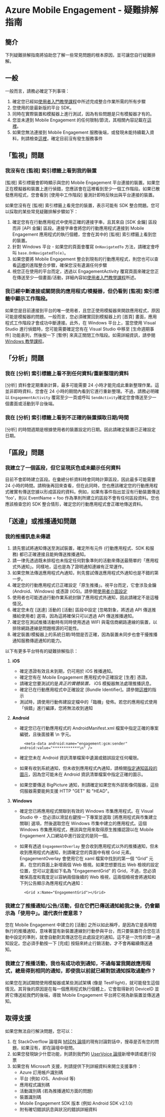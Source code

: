 <properties 
   pageTitle="Azure Mobile Engagement 疑難排解指南" 
   description="Azure Mobile Engagement 的疑難排解指南" 
   services="mobile-engagement" 
   documentationCenter="" 
   authors="piyushjo" 
   manager="dwrede" 
   editor=""/>

<tags
   ms.service="mobile-engagement"
   ms.devlang="na"
   ms.topic="article"
   ms.tgt_pltfrm="mobile-multiple"
   ms.workload="mobile" 
   ms.date="10/22/2015"
   ms.author="piyushjo"/>

# Azure Mobile Engagement - 疑難排解指南

## 簡介
下列疑難排解指南將協助您了解一些常見問題的根本原因，並可讓您自行疑難排解。

## 一般

一般而言，請務必確定下列事項：

1. 確定您已經如[使用者入門教學課程](mobile-engagement-windows-store-dotnet-get-started.md)中所述完成整合作業所需的所有步驟
2. 您使用的是最新版的平台 SDK。 
3. 同時在實際裝置和模擬器上進行測試，因為有些問題是只有模擬器才有的。 
4. 您並未達到 Mobile Engagement 的任何限制/節流，其相關內容記載在[這裡](azure-subscription-service-limits.md)。
5. 如果您無法連接到 Mobile Engagement 服務後端，或發現未能持續載入資料，則請檢查[這裡](https://azure.microsoft.com/status/)，確定目前沒有發生服務事件

## 「監視」問題

### 我沒有在 [監視] 索引標籤上看到我的裝置
[監視] 索引標籤會即時顯示與您的 Mobile Engagement 平台連接的裝置。如果您正在模擬器和裝置上進行偵錯，您應該會在這裡看到至少一個工作階段。如果已散發應用程式，您會看到 [使用中工作階段] 量測計即時反映出與平台連接的裝置。

如果您沒有在 [監視] 索引標籤上看見您的裝置，表示可能有 SDK 整合問題。您可以採取的某些常見疑難排解步驟如下：

1. 確定您有在行動應用程式中使用正確的連接字串，且其來自 [SDK 金鑰] 區段而非 [API 金鑰] 區段。連接字串會將您的行動應用程式連接到 Mobile Engagement 應用程式的執行個體，您會在其中的 [監視] 索引標籤上看到您的裝置。 
2. 針對 Windows 平台 - 如果您的頁面會覆寫 `OnNavigatedTo` 方法，請確定會呼叫 `base.OnNavigatedTo(e)`。
3. 如果您要將 Mobile Engagement 整合到現有的行動應用程式，則您也可以查看[這裡](mobile-engagement-windows-store-integrate-engagement.md)的進階整合步驟，確保您沒有遺漏任何步驟
4. 視您正在使用的平台而定，透過以 EngagementActivity 覆寫頁面來確定您正在傳送至少一個畫面/活動，詳細內容如[使用者入門教學課程](mobile-engagement-windows-store-dotnet-get-started.md)所述。

### 我已經中斷連接或關閉我的應用程式/模擬器，但仍看到 [監視] 索引標籤中顯示工作階段。 
如果您是目前連接到平台的唯一使用者，且您正使用模擬器來開啟應用程式，原因可能是模擬器的問題。一般而言，您必須確實回到模擬器上的 [首頁] 畫面，應用程式工作階段才會成功中斷連接。此外，在 Windows 平台上，當您使用 Visual Studio 進行偵錯時，您可能需要確定您有在 Visual Studio 中移至 [生命週期事件] 功能表列，然後按一下 [暫停] 來真正關閉工作階段。如需詳細資訊，請參閱 [Windows 教學課程](mobile-engagement-windows-store-dotnet-get-started.md)。

## 「分析」問題

### 我在 [分析] 索引標籤上看不到任何資料/重新整理的資料 
[分析] 資料會定期重新計算，最多可能需要 24 小時才能完成此重新整理作業。這並非即時資料，您會在 24 小時的期間內看到它進行重新整理。不過，請務必明確以 `EngagementActivity` 覆寫至少一頁或呼叫 `SendActivity`確定您會傳送至少一個畫面或活動到平台後端。

### 我在 [分析] 索引標籤上看到不正確的裝置擷取日期/時間
[分析] 的時間週期是根據使用者的裝置設定的日期。因此請確定裝置已正確設定日期。

## 「區段」問題

### 我建立了一個區段，但它呈現灰色或未顯示任何資料
目前不會即時建立區段。在彙總分析資料時會同時計算區段，因此最多可能需要 24 小時的時間。請稍後再回來查看，但在此同時，您也應該確定您的行動應用程式確實有傳送您據以形成區段的資料。例如，如果有事件指出並沒有行動裝置傳送 'foo'，則以 EventName = foo 作為準則所建立的區段不會有任何區段資料。您也應該檢查您的 SDK 整合情形，確定您的行動應用程式會正確地傳送資料。

## 「送達」或推播通知問題

### 我的推播訊息未傳遞 

1. 請先嘗試將通知傳送至測試裝置，確定所有元件 (行動應用程式、SDK 和服務) 都已正確連接且能夠傳送推播通知。 
2. 請一律先透過既未排程也未指定任何對象準則的活動來傳送最簡單的「應用程式外通知」。同樣地，這也是為了證明通知連線有正常運作。 
3. 如果您無法傳送應用程式內通知，則先嘗試傳送應用程式外通知也是不錯的第一步。 
4. 確定您的行動應用程式已正確設定「原生推播」。視平台而定，它會涉及金鑰 (Android、Windows) 或憑證 (iOS)。請參閱[使用者介面設定](mobile-engagement-user-interface-settings.md)
5. 使用者也可能透過行動作業系統封鎖了應用程式外通知，因此請確定不是這種情況。 
6. 確定您未在 [送達] 活動的 [活動] 區段中設定 [忽略對象，將透過 API 傳送推播給使用者] 選項，因為這將確保只可以透過 API 傳送推播通知。 
7. 確定您在測試推播活動時有同時使用透過 WIFI 與電信商網路連線的裝置，以排除網路連線是問題根源的可能性。
8. 確定裝置/模擬器上的系統日期/時間是否正確，因為裝置未同步也會干擾推播通知服務傳遞通知的能力。 

以下有更多平台特有的疑難排解指示：

1. **iOS** 

	- 確定憑證有效且未到期，仍可用於 iOS 推播通知。 
	- 確定您有在 Mobile Engagement 應用程式中正確設定 [生產] 憑證。 
	- 請確定您要測試的是*真正的實體裝置。* iOS 模擬器無法處理推播訊息。
	- 確定已在行動應用程式中正確設定 [Bundle Identifier]。請參閱[這裡](https://developer.apple.com/library/prerelease/ios/documentation/IDEs/Conceptual/AppDistributionGuide/AddingCapabilities/AddingCapabilities.html#//apple_ref/doc/uid/TP40012582-CH26-SW6)的指示
	- 測試時，請使用行動佈建設定檔中的「臨機」發佈。若您的應用程式使用「偵錯」進行編譯，您將無法收到通知

2. **Android**

	- 確定您已在行動應用程式的 AndroidManifest.xml 檔案中指定正確的專案編號，且後面接著 \\n 字元。 
	
	    	<meta-data android:name="engagement:gcm:sender" android:value="************\n" />
	    
	- 確定您未在 Android 資訊清單檔案中遺漏或錯誤設定任何權限。
	- 如果有收到系統通知，但未收到應用程式內通知，請檢閱[指定通知區段的圖示](mobile-engagement-android-get-started.md)，因為您可能未在 Android 資訊清單檔案中指定正確的圖示。 
	- 如果您要傳送 BigPicture 通知，則請確定如果您有外部影像伺服器，這些伺服器需要能夠支援 HTTP "GET" 和 "HEAD"。

3. **Windows**
	
	- 確定您已將應用程式關聯到有效的 Windows 市集應用程式。在 Visual Studio 中 - 您必須以滑鼠右鍵按一下專案並選取 [將應用程式與市集建立關聯] 選項，然後選取您在 Windows 市集中建立的應用程式。這個 Windows 市集應用程式，應該與您用來取得原生推播認證以在 Mobile Engagement 入口網站中進行設定的是同一個。
	- 如果有透過 `EngagementOverlay` 整合收到應用程式以外的推播通知，但未收到應用程式內通知，則請確定您的頁面中有根 Grid 元素。EngagementOverlay 會使用它在 xaml 檔案中找到的第一個 “Grid” 元素，在您的頁面上新增兩個 Web 檢視。如果您想要找出 Web 檢視的設定位置，您可以定義如下名為 "EngagementGrid" 的 Grid，不過，您必須確保高度和寬度足以容納兩個後續的 Web 檢視，這兩個檢視會將通知和下列公告顯示為應用程式內通知：
		
			<Grid x:Name="EngagementGrid"></Grid>

### 我建立了推播通知/公告/活動，但在它們已傳送通知給我之後，仍會顯示為「使用中」。這代表什麼意思？ 
您在 Mobile Engagement 中建立的 [活動] 之所以如此稱呼，是因為它是長時間執行的推播通知，意味著當有新裝置連線到行動參與平台，而只要裝置符合您在活動中設定的準則，就會自動對其傳送您在此處設定的通知。這不是一次性的單一通知設定。您必須手動按一下 [完成] 按鈕來終止行銷活動，才不會再繼續傳送通知。

### 我建立了推播活動，我也有成功收到通知，不過每當我開啟應用程式，總是得到相同的通知，即使我以前就已經對該通知採取過動作？ 
如果您在測試期間使用模擬器或某些測試架構 (像是 TestFlight)，就可能發生這個情況。其背後的原因是在每一個應用程式執行個體上，它會取得新的 DeviceID 並將它傳送給我們的後端，導致 Mobile Engagement 平台將它視為新裝置並傳送通知。

## 取得支援

如果您無法自行解決問題，您可以：

1. 在 StackOverflow 論壇與 [MSDN 論壇](https://social.msdn.microsoft.com/Forums/windows/zh-TW/home?forum=azuremobileengagement)的現有討論對話中，搜尋是否有您的問題，如果沒有，即在論壇中發問。 
2. 如果您發現缺少什麼功能，則請到我們的 [UserVoice 論壇](http://feedback.azure.com/forums/285737-mobile-engagement)新增申請或進行投票
3. 如果您有 Microsoft 支援，則請提供下列詳細資料來開立支援事件： 
	- Azure 訂用帳戶識別碼
	- 平台 (例如 iOS、Android 等)
	- 應用程式識別碼
	- 活動識別碼 (若為推播通知方面的問題)
	- 裝置識別碼
	- Mobile Engagement SDK 版本 (例如 Android SDK v2.1.0)
	- 附有確切錯誤訊息與狀況的錯誤詳細資料

<!---HONumber=AcomDC_1217_2015-->